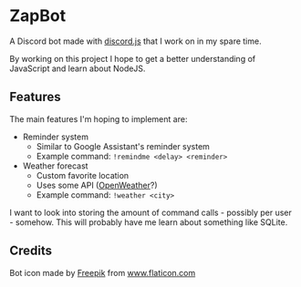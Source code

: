 # ZapBot
A Discord bot made with [discord.js](https://discord.js.org/#) that I work on in my spare time.


By working on this project I hope to get a better understanding of JavaScript and learn about NodeJS.

## Features

The main features I'm hoping to implement are:
* Reminder system
  * Similar to Google Assistant's reminder system
  * Example command: `!remindme <delay> <reminder>`
* Weather forecast
    * Custom favorite location
    * Uses some API ([OpenWeather](https://openweathermap.org/api)?)
    * Example command: `!weather <city>`

I want to look into storing the amount of command calls - possibly per user - somehow. This will probably have me learn about something like SQLite.

## Credits
Bot icon made by [Freepik](https://www.flaticon.com/authors/freepik) from www.flaticon.com